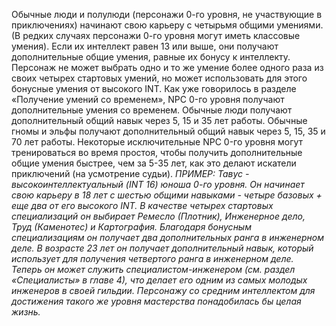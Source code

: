 Обычные люди и полулюди (персонажи 0-го уровня, не участвующие в приключениях) начинают свою карьеру с четырьмя общими умениями. (В редких случаях персонажи 0-го уровня могут иметь классовые умения). Если их интеллект равен 13 или выше, они получают дополнительные общие умения, равные их бонусу к интеллекту. Персонаж не может выбрать одно и то же умение более одного раза из своих четырех стартовых умений, но может использовать для этого бонусные умения от высокого INT.
Как уже говорилось в разделе «Получение умений со временем», NPC 0-го уровня получают дополнительные умения со временем. Обычные люди получают дополнительный общий навык через 5, 15 и 35 лет работы. Обычные гномы и эльфы получают дополнительный общий навык через 5, 15, 35 и 70 лет работы. Некоторые исключительные NPC 0-го уровня могут тренироваться во время простоя, чтобы получить дополнительные общие умения быстрее, чем за 5-35 лет, как это делают искатели приключений (на усмотрение судьи).
*ПРИМЕР: Тавус - высокоинтеллектуальный (INT 16) юноша 0-го уровня. Он начинает свою карьеру в 18 лет с шестью общими навыками - четыре базовых + еще два от его высокого INT. В качестве четырех стартовых специализаций он выбирает Ремесло (Плотник), Инженерное дело, Труд (Каменотес) и Картография. Благодаря бонусным специализациям он получает два дополнительных ранга в инженерном деле. В возрасте 23 лет он получает дополнительный навык, который использует для получения четвертого ранга в инженерном деле. Теперь он может служить специалистом-инженером (см. раздел «Специалисты» в главе 4), что делает его одним из самых молодых инженеров в своей гильдии. Персонажу со средним интеллектом для достижения такого же уровня мастерства понадобилась бы целая жизнь.*

